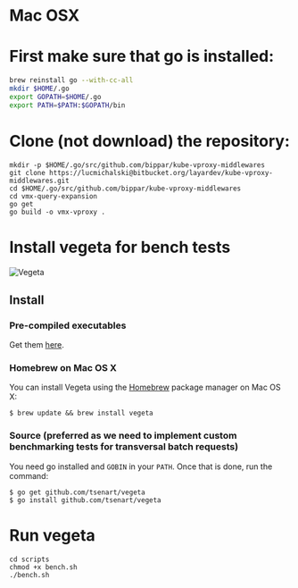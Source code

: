 # Mac OSX

# First make sure that go is installed:
```bash
brew reinstall go --with-cc-all
mkdir $HOME/.go
export GOPATH=$HOME/.go
export PATH=$PATH:$GOPATH/bin
```

# Clone (not download) the repository:
```
mkdir -p $HOME/.go/src/github.com/bippar/kube-vproxy-middlewares
git clone https://lucmichalski@bitbucket.org/layardev/kube-vproxy-middlewares.git
cd $HOME/.go/src/github.com/bippar/kube-vproxy-middlewares
cd vmx-query-expansion
go get
go build -o vmx-vproxy .
```

# Install vegeta for bench tests

![Vegeta](http://fc09.deviantart.net/fs49/i/2009/198/c/c/ssj2_vegeta_by_trunks24.jpg)

## Install
### Pre-compiled executables
Get them [here](http://github.com/tsenart/vegeta/releases).

### Homebrew on Mac OS X
You can install Vegeta using the [Homebrew](https://github.com/Homebrew/homebrew/) package manager on Mac OS X:
```shell
$ brew update && brew install vegeta
```

### Source (preferred as we need to implement custom benchmarking tests for transversal batch requests)
You need go installed and `GOBIN` in your `PATH`. Once that is done, run the
command:
```shell
$ go get github.com/tsenart/vegeta
$ go install github.com/tsenart/vegeta
```

# Run vegeta
```shell
cd scripts
chmod +x bench.sh
./bench.sh
```
